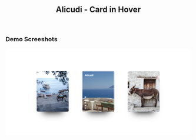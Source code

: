 <div align="center">
  
  <h2 align="center">Alicudi - Card in Hover</h2>

</div>

<br />

### Demo Screeshots

![Simona Portfolio Desktop Demo](./readme-images/alicudiInHover.png "Desktop Demo")